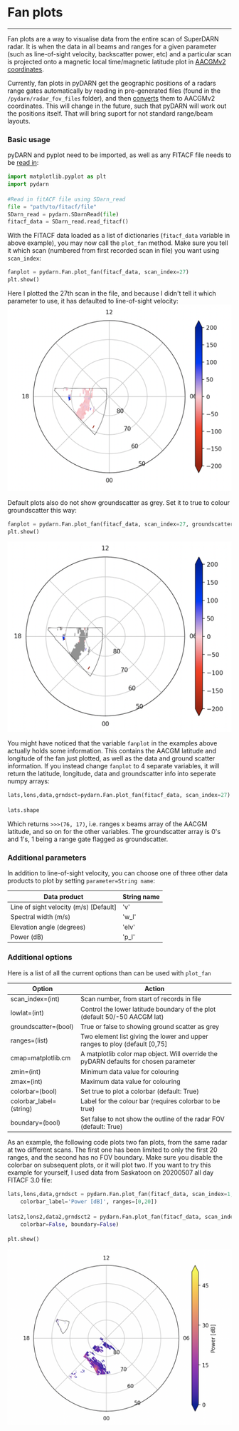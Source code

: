 # Fan plots
---

Fan plots are a way to visualise data from the entire scan of SuperDARN radar. It is when the data in all beams and ranges for a given parameter (such as line-of-sight velocity, backscatter power, etc) and a particular scan is projected onto a magnetic local time/magnetic latitude plot in [AACGMv2 coordinates](http://superdarn.thayer.dartmouth.edu/aacgm.html).

Currently, fan plots in pyDARN get the geographic positions of a radars range gates automatically by reading in pre-generated files (found in the `/pydarn/radar_fov_files` folder), and then [converts](https://pypi.org/project/aacgmv2/) them to AACGMv2 coordinates. This will change in the future, such that pyDARN will work out the positions itself. That will bring suport for not standard range/beam layouts.

### Basic usage
pyDARN and pyplot need to be imported, as well as any FITACF file needs to be [read in](https://pydarn.readthedocs.io/en/master/user/SDarnRead/):

```python
import matplotlib.pyplot as plt
import pydarn

#Read in fitACF file using SDarn_read
file = "path/to/fitacf/file"
SDarn_read = pydarn.SDarnRead(file)
fitacf_data = SDarn_read.read_fitacf()

```
With the FITACF data loaded as a list of dictionaries (`fitacf_data` variable in above example), you may now call the `plot_fan` method. Make sure you tell it which scan (numbered from first recorded scan in file) you want using `scan_index`:
```python
fanplot = pydarn.Fan.plot_fan(fitacf_data, scan_index=27)
plt.show()

```
Here I plotted the 27th scan in the file, and because I didn't tell it which parameter to use, it has defaulted to line-of-sight velocity:
![](../imgs/fan_1.png)

Default plots also do not show groundscatter as grey. Set it to true to colour groundscatter this way:
```python
fanplot = pydarn.Fan.plot_fan(fitacf_data, scan_index=27, groundscatter=1)
plt.show()

```
![](../imgs/fan_2.png)

You might have noticed that the variable `fanplot` in the examples above actually holds some information. This contains the AACGM latitude and longitude of the fan just plotted, as well as the data and ground scatter information. If you instead change `fanplot` to 4 separate variables, it will return the latitude, longitude, data and groundscatter info into seperate numpy arrays:
```python
lats,lons,data,grndsct=pydarn.Fan.plot_fan(fitacf_data, scan_index=27)

lats.shape

```
Which returns `>>>(76, 17)`, i.e. ranges x beams array of the AACGM latitude, and so on for the other variables. The groundscatter array is 0's and 1's, 1 being a range gate flagged as groundscatter.

### Additional parameters

In addition to line-of-sight velocity, you can choose one of three other data products to plot by setting `parameter=String name`:

| Data product                          | String name |
|---------------------------------------|-------------|
| Line of sight velocity (m/s) [Default]| 'v'         |
| Spectral width (m/s)                  | 'w_l'       |
| Elevation angle (degrees)             | 'elv'       |
| Power (dB)                            | 'p_l'       |

### Additional options

Here is a list of all the current options than can be used with `plot_fan`

| Option                  | Action                                                                                              |
|-------------------------|-----------------------------------------------------------------------------------------------------|
| scan_index=(int)        | Scan number, from start of records in file                                                          |
| lowlat=(int)            | Control the lower latitude boundary of the plot (default 50/-50 AACGM lat)                          |
| groundscatter=(bool)    | True or false to showing ground scatter as grey                                                     |
| ranges=(list)           | Two element list giving the lower and upper ranges to ploy (default [0,75]                          |
| cmap=matplotlib.cm      | A matplotlib color map object. Will override the pyDARN defaults for chosen parameter               |
| zmin=(int)              | Minimum data value for colouring                                                                    |
| zmax=(int)              | Maximum data value for colouring                                                                    |
| colorbar=(bool)		  | Set true to plot a colorbar (default: True)															|
| colorbar_label=(string) | Label for the colour bar (requires colorbar to be true)                                             |
| boundary=(bool)		  | Set false to not show the outline of the radar FOV (default: True)     								|

As an example, the following code plots two fan plots, from the same radar at two different scans. The first one has been limited to only the first 20 ranges, and the second has no FOV boundary. Make sure you disable the colorbar on subsequent plots, or it will plot two. If you want to try this example for yourself, I used data from Saskatoon on 20200507 all day FITACF 3.0 file:
```python
lats,lons,data,grndsct = pydarn.Fan.plot_fan(fitacf_data, scan_index=1, parameter='p_l', 
	colorbar_label='Power [dB]', ranges=[0,20])
	
lats2,lons2,data2,grndsct2 = pydarn.Fan.plot_fan(fitacf_data, scan_index=140, parameter='p_l', 
	colorbar=False, boundary=False)

plt.show()
```
![](../imgs/fan_3.png)

